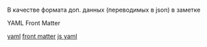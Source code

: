 В качестве формата доп. данных (переводимых в json) в заметке

YAML Front Matter

[yaml](http://www.yaml.org/spec/1.2/spec.html)
[front matter](http://jekyllrb.com/docs/frontmatter/)
[js yaml](http://nodeca.github.io/js-yaml/)

<!-- {"date":"2017-11-16T12:08:11.528Z","id":"3aae0b70-2dfd-11e7-b44f-f14586a06049","excerpt":"В качестве формата доп. данных (переводимых в json) в..."} -->